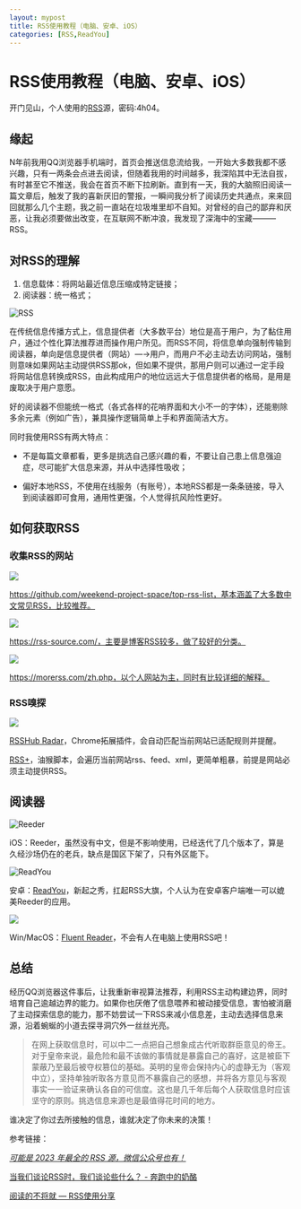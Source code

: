 ```yaml
---
layout: mypost
title: RSS使用教程（电脑、安卓、iOS）
categories: [RSS,ReadYou] 
---
```


# RSS使用教程（电脑、安卓、iOS）

开门见山，个人使用的[RSS](https://wwl.lanzn.com/b0hc2bi7i)源，密码:4h04。

## 缘起

N年前我用QQ浏览器手机端时，首页会推送信息流给我，一开始大多数我都不感兴趣，只有一两条会点进去阅读，但随着我用的时间越多，我深陷其中无法自拔，有时甚至它不推送，我会在首页不断下拉刷新。直到有一天，我的大脑照旧阅读一篇文章后，触发了我的喜新厌旧的警报，一瞬间我分析了阅读历史共通点，来来回回就那么几个主题，我之前一直站在垃圾堆里却不自知。对曾经的自己的鄙弃和厌恶，让我必须要做出改变，在互联网不断冲浪，我发现了深海中的宝藏———RSS。

## 对RSS的理解

1. 信息载体：将网站最近信息压缩成特定链接；
2. 阅读器：统一格式；

![RSS](https://thumbsnap.com/i/mkhsuorm.png)

在传统信息传播方式上，信息提供者（大多数平台）地位是高于用户，为了黏住用户，通过个性化算法推荐进而操作用户所见。而RSS不同，将信息单向强制传输到阅读器，单向是信息提供者（网站）—→用户，而用户不必主动去访问网站，强制则意味如果网站主动提供RSS那ok，但如果不提供，那用户则可以通过一定手段将网站信息转换成RSS，由此构成用户的地位远远大于信息提供者的格局，是用是废取决于用户意愿。

好的阅读器不但能统一格式（各式各样的花哨界面和大小不一的字体），还能剔除多余元素（例如广告），兼具操作逻辑简单上手和界面简洁大方。

同时我使用RSS有两大特点：

- 不是每篇文章都看，更多是挑选自己感兴趣的看，不要让自己患上信息强迫症，尽可能扩大信息来源，并从中选择性吸收；

- 偏好本地RSS，不使用在线服务（有账号），本地RSS都是一条条链接，导入到阅读器即可食用，通用性更强，个人觉得抗风险性更好。

## 如何获取RSS

### 收集RSS的网站

![](https://thumbsnap.com/i/GqNXHWeB.png)

https://github.com/weekend-project-space/top-rss-list，基本涵盖了大多数中文常见RSS，比较推荐。

![](https://thumbsnap.com/i/3JW1H8wq.png)

https://rss-source.com/，主要是博客RSS较多，做了较好的分类。

![](https://thumbsnap.com/i/dbwPF7A8.png)

https://morerss.com/zh.php，以个人网站为主，同时有比较详细的解释。

### RSS嗅探

![](https://thumbsnap.com/i/DAUSMNJC.png)

[RSSHub Radar](https://chromewebstore.google.com/detail/rsshub-radar/kefjpfngnndepjbopdmoebkipbgkggaa)，Chrome拓展插件，会自动匹配当前网站已适配规则并提醒。

[RSS+](https://greasyfork.org/zh-CN/scripts/373252-rss-show-site-all-rss)，油猴脚本，会遍历当前网站rss、feed、xml，更简单粗暴，前提是网站必须主动提供RSS。



## 阅读器

![Reeder](https://thumbsnap.com/i/FtVBkpsg.png)

iOS：Reeder，虽然没有中文，但是不影响使用，已经迭代了几个版本了，算是久经沙场仍在的老兵，缺点是国区下架了，只有外区能下。

![ReadYou](https://thumbsnap.com/i/v97vCfny.png)

安卓：[ReadYou](https://github.com/Ashinch/ReadYou)，新起之秀，扛起RSS大旗，个人认为在安卓客户端唯一可以媲美Reeder的应用。

![](https://thumbsnap.com/i/LvV71tUz.png)

Win/MacOS：[Fluent Reader](https://github.com/yang991178/fluent-reader)，不会有人在电脑上使用RSS吧！



## 总结

经历QQ浏览器这件事后，让我重新审视算法推荐，利用RSS主动构建边界，同时培育自己逾越边界的能力。如果你也厌倦了信息喂养和被动接受信息，害怕被消磨了主动探索信息的能力，那不妨尝试一下RSS来减小信息差，主动去选择信息来源，沿着蜿蜒的小道去探寻洞穴外一丝丝光亮。

> 在网上获取信息时，可以中二一点把自己想象成古代听取群臣意见的帝王。对于皇帝来说，最危险和最不该做的事情就是暴露自己的喜好，这是被臣下蒙蔽乃至最后被夺权篡位的基础。英明的皇帝会保持内心的虚静无为（客观中立），坚持单独听取各方意见而不暴露自己的感想，并将各方意见与客观事实一一验证来确认各自的可信度。这也是几千年后每个人获取信息时应该坚守的原则。挑选信息来源也是最值得花时间的地方。

谁决定了你过去所接触的信息，谁就决定了你未来的决策！



参考链接：

[*可能是 2023 年最全的 RSS 源，微信公众号也有！*](https://www.runningcheese.com/rss-subscriptions)

[当我们谈论RSS时，我们谈论些什么？ - 奔跑中的奶酪](https://www.runningcheese.com/rss-feed)

[阅读的不将就 — RSS使用分享](https://veryjack.com/technique/%E9%98%85%E8%AF%BB%E7%9A%84%E4%B8%8D%E5%B0%86%E5%B0%B1-rss%E4%BD%BF%E7%94%A8%E5%88%86%E4%BA%AB/)
